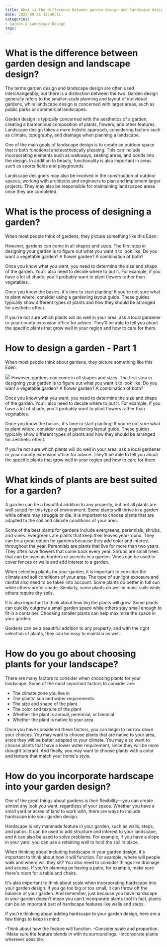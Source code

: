 ```yaml
---
title: What is the difference between garden design and landscape design
date: 2022-09-21 18:40:11
categories:
- Garden & Landscape Design
tags:
---
```



#  What is the difference between garden design and landscape design?

The terms garden design and landscape design are often used interchangeably, but there is a distinction between the two. Garden design generally refers to the smaller-scale planning and layout of individual gardens, while landscape design is concerned with larger areas, such as public parks or commercial landscapes.

Garden design is typically concerned with the aesthetics of a garden, creating a harmonious composition of plants, flowers, and other features. Landscape design takes a more holistic approach, considering factors such as climate, topography, and drainage when planning a landscape.

One of the main goals of landscape design is to create an outdoor space that is both functional and aesthetically pleasing. This can include incorporating elements such as walkways, seating areas, and ponds into the design. In addition to beauty, functionality is also important in areas such as sports fields and playgrounds.

Landscape designers may also be involved in the construction of outdoor spaces, working with architects and engineers to plan and implement larger projects. They may also be responsible for maintaining landscaped areas once they are completed.

#  What is the process of designing a garden?

When most people think of gardens, they picture something like this Eden:

However, gardens can come in all shapes and sizes. The first step in designing your garden is to figure out what you want it to look like. Do you want a vegetable garden? A flower garden? A combination of both?

Once you know what you want, you need to determine the size and shape of the garden. You'll also need to decide where to put it. For example, if you have a lot of shade, you'll probably want to plant flowers rather than vegetables.

Once you know the basics, it's time to start planting! If you're not sure what to plant where, consider using a gardening layout guide. These guides typically show different types of plants and how they should be arranged for aesthetic effect.

If you're not sure which plants will do well in your area, ask a local gardener or your county extension office for advice. They'll be able to tell you about the specific plants that grow well in your region and how to care for them.

# How to design a garden - Part 1 

 When most people think about gardens, they picture something like this Eden: 

 [![](https://res.cloudinary.com/deltar/image/upload/v1556294358/Gardens_by_Pexels-02vdj7.jpg)](https://www.pexels.com/photo/garden-landscape-outdoors-peaceful-416/) However, gardens can come in all shapes and sizes. The first step in designing your garden is to figure out what you want it to look like. Do you want a vegetable garden? A flower garden? A combination of both? 

 Once you know what you want, you need to determine the size and shape of the garden. You'll also need to decide where to put it. For example, if you have a lot of shade, you'll probably want to plant flowers rather than vegetables. 

Once you know the basics, it's time to start planting! If you're not sure what to plant where, consider using a gardening layout guide. These guides typically show different types of plants and how they should be arranged for aesthetic effect. 

 If you're not sure which plants will do well in your area, ask a local gardener or your county extension office for advice. They'll be able to tell you about the specific plants that grow well in your region and how to care for them

#  What kinds of plants are best suited for a garden?

A garden can be a beautiful addition to any property, but not all plants are well suited for this type of environment. Some plants will thrive in a garden while others may struggle or die. It is important to choose plants that are adapted to the soil and climate conditions of your area.

Some of the best plants for gardens include evergreens, perennials, shrubs, and vines. Evergreens are plants that keep their leaves year-round. They can be a great option for gardens because they add color and interest throughout the year. Perennials are plants that live for more than two years. They often have flowers that come back every year. Shrubs are small trees that can be used as borders or accents in a garden. Vines can be used to cover fences or walls and add interest to a garden.

When selecting plants for your garden, it is important to consider the climate and soil conditions of your area. The type of sunlight exposure and rainfall also need to be taken into account. Some plants do better in full sun while others prefer shade. Similarly, some plants do well in moist soils while others require dry soils.

It is also important to think about how big the plants will grow. Some plants can quickly outgrow a small garden space while others stay small enough to fit in a container. Choosing smaller plants can help maximize the space in your garden.

Gardens can be a beautiful addition to any property, and with the right selection of plants, they can be easy to maintain as well.

#  How do you go about choosing plants for your landscape?

There are many factors to consider when choosing plants for your landscape. Some of the most important factors to consider are:

* The climate zone you live in
* The plants' sun and water requirements
* The size and shape of the plant
* The color and texture of the plant
* Whether the plant is annual, perennial, or biennial
* Whether the plant is native to your area

Once you have considered these factors, you can begin to narrow down your choices. You may want to choose plants that are native to your area, since they will be better adapted to your climate. You may also want to choose plants that have a lower water requirement, since they will be more drought tolerant. And finally, you may want to choose plants with a color and texture that match your home's style.

#  How do you incorporate hardscape into your garden design?

One of the great things about gardens is their flexibility—you can create almost any look you want, regardless of your space. Whether you have a small yard or acres of land to work with, there are ways to include hardscape into your garden design.

Hardscape is any manmade feature in your garden, such as walls, steps, and patios. It can be used to add structure and interest to your landscape, and it can also be used to solve problems. For example, if you have a slope in your yard, you can use a retaining wall to hold the soil in place.

When thinking about including hardscape in your garden design, it's important to think about how it will function. For example, where will people walk and where will they sit? You also need to consider things like drainage and access. If you're planning on having a patio, for example, make sure there's room for a table and chairs.

It's also important to think about scale when incorporating hardscape into your garden design. If you go too big or too small, it can throw off the balance of your garden. And remember, just because you have hardscape in your garden doesn't mean you can't incorporate plants too! In fact, plants can be an important part of hardscape features like walls and steps.

If you're thinking about adding hardscape to your garden design, here are a few things to keep in mind:

-Think about how the feature will function.
-Consider scale and proportion.
-Make sure the feature blends in with its surroundings.
-Incorporate plants wherever possible.